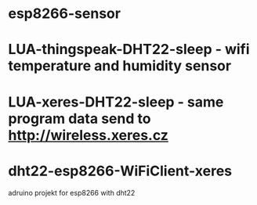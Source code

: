 # esp8266-sensor
# LUA-thingspeak-DHT22-sleep - wifi temperature and humidity sensor
# LUA-xeres-DHT22-sleep - same program data send to http://wireless.xeres.cz

# dht22-esp8266-WiFiClient-xeres
adruino projekt for esp8266 with dht22